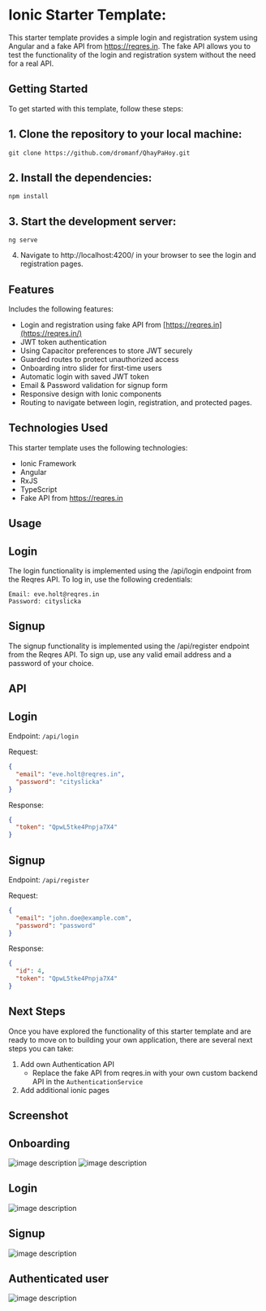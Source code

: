 # Ionic Starter Template:

This starter template provides a simple login and registration system using Angular and a fake API from https://reqres.in. The fake API allows you to test the functionality of the login and registration system without the need for a real API.

## Getting Started

To get started with this template, follow these steps:

## 1. Clone the repository to your local machine:

```
git clone https://github.com/dromanf/QhayPaHoy.git
```

## 2. Install the dependencies:

```
npm install
```

## 3. Start the development server:

```
ng serve
```

4. Navigate to http://localhost:4200/ in your browser to see the login and registration pages.

## Features

Includes the following features:

- Login and registration using fake API from [https://reqres.in](https://reqres.in/)
- JWT token authentication
- Using Capacitor preferences to store JWT securely
- Guarded routes to protect unauthorized access
- Onboarding intro slider for first-time users
- Automatic login with saved JWT token
- Email & Password validation for signup form
- Responsive design with Ionic components
- Routing to navigate between login, registration, and protected pages.

## Technologies Used

This starter template uses the following technologies:

- Ionic Framework
- Angular
- RxJS
- TypeScript
- Fake API from https://reqres.in

## Usage

## Login

The login functionality is implemented using the /api/login endpoint from the Reqres API. To log in, use the following credentials:

```
Email: eve.holt@reqres.in
Password: cityslicka
```

## Signup

The signup functionality is implemented using the /api/register endpoint from the Reqres API. To sign up, use any valid email address and a password of your choice.

## API

## Login

Endpoint: `/api/login`

Request:

```json
{
  "email": "eve.holt@reqres.in",
  "password": "cityslicka"
}
```

Response:

```json
{
  "token": "QpwL5tke4Pnpja7X4"
}
```

## Signup

Endpoint: `/api/register`

Request:

```json
{
  "email": "john.doe@example.com",
  "password": "password"
}
```

Response:

```json
{
  "id": 4,
  "token": "QpwL5tke4Pnpja7X4"
}
```

## Next Steps

Once you have explored the functionality of this starter template and are ready to move on to building your own application, there are several next steps you can take:

1. Add own Authentication API
   - Replace the fake API from reqres.in with your own custom backend API in the `AuthenticationService`
2. Add additional ionic pages

## Screenshot

## Onboarding

![image description](src/assets/screenshots/screenshot-1.png)
![image description](src/assets/screenshots/screenshot-2.png)

## Login

![image description](src/assets/screenshots/screenshot-3.png)

## Signup

![image description](src/assets/screenshots/screenshot-5.png)

## Authenticated user

![image description](src/assets/screenshots/screenshot-4.png)
